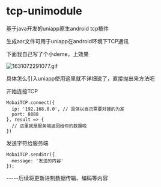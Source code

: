 # tcp-unimodule
基于java开发的uniapp原生android tcp插件

生成aar文件可用于uniapp在android环境下TCP通讯

下面我自己写了个小deme，上效果

![1631072291077.gif](http://ww1.sinaimg.cn/large/007TQE1Sgy1gu92qrgerag60hs0c01lk02.gif)

具体怎么引入uniapp使用这里就不详细说了，直接抛出来方法吧

开始连接TCP

```
MobaiTCP.connect({
  ip: '192.168.0.0', // 具体以自己需要对接的为准
  port: 8888
}, result => {
  // 这里就是服务端返回给你的数据啦
})
```

发送字符给服务端

```
MobaiTCP.sendStr({
  message: '发送的内容'
});
```

-----后续将更新进制数据传输、编码等内容
